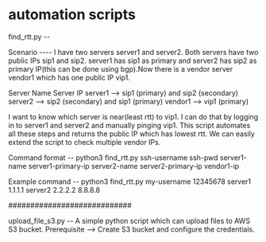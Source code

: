 # automation scripts

find_rtt.py -- 

Scenario ---- I have two servers server1 and server2. Both servers have two public IPs sip1 and sip2. server1 has sip1 as primary and server2 has sip2 as primary IP(this can be done using  bgp).Now there is a vendor server vendor1 which has one public IP vip1.

Server Name               Server IP
server1          -->      sip1 (primary) and sip2 (secondary)
server2          -->      sip2 (secondary) and sip1 (primary)
vendor1          -->      vip1 (primary)

I want to know which server is near(least rtt) to vip1. I can do that by logging in to server1 and server2 and manually pinging vip1.
This script automates all these steps and returns the public IP which has lowest rtt.
We can easily extend the script to check multiple vendor IPs.

Command format -- python3 find_rtt.py ssh-username ssh-pwd server1-name server1-primary-ip server2-name server2-primary-ip vendor1-ip

Example command -- python3 find_rtt.py my-username 12345678 server1 1.1.1.1 server2 2.2.2.2 8.8.8.8

############################

upload_file_s3.py --
A simple python script which can upload files to AWS S3 bucket.
Prerequisite --> Create S3 bucket and configure the credentials. 
